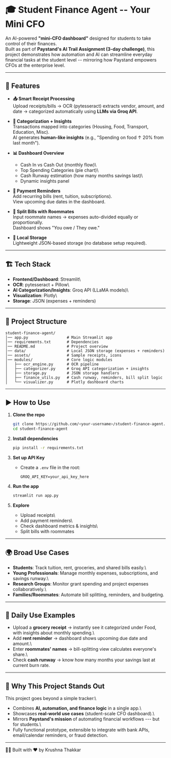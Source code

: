# 🎓 Student Finance Agent -- Your Mini CFO

An AI-powered **"mini-CFO dashboard"** designed for students to take
control of their finances.\
Built as part of **Paystand's AI Trail Assignment (3-day challenge)**,
this project demonstrates how automation and AI can streamline everyday
financial tasks at the student level -- mirroring how Paystand empowers
CFOs at the enterprise level.

------------------------------------------------------------------------

## 🚀 Features

-   **📤 Smart Receipt Processing**\
    Upload receipts/bills → OCR (pytesseract) extracts vendor, amount,
    and date → categorized automatically using **LLMs via Groq API**.

-   **📂 Categorization + Insights**\
    Transactions mapped into categories (Housing, Food, Transport,
    Education, Misc).\
    AI generates **human-like insights** (e.g., "Spending on food ↑ 20%
    from last month").

-   **📊 Dashboard Overview**

    -   Cash In vs Cash Out (monthly flow)\
    -   Top Spending Categories (pie chart)\
    -   Cash Runway estimation (how many months savings last)\
    -   Dynamic insights panel

-   **📅 Payment Reminders**\
    Add recurring bills (rent, tuition, subscriptions).\
    View upcoming due dates in the dashboard.

-   **👥 Split Bills with Roommates**\
    Input roommate names → expenses auto-divided equally or
    proportionally.\
    Dashboard shows "You owe / They owe."

-   **💾 Local Storage**\
    Lightweight JSON-based storage (no database setup required).

------------------------------------------------------------------------

## 🏗️ Tech Stack

-   **Frontend/Dashboard**: Streamlit\
-   **OCR**: pytesseract + Pillow\
-   **AI Categorization/Insights**: Groq API (LLaMA models)\
-   **Visualization**: Plotly\
-   **Storage**: JSON (expenses + reminders)

------------------------------------------------------------------------

## 📂 Project Structure

    student-finance-agent/
    │── app.py                 # Main Streamlit app
    │── requirements.txt       # Dependencies
    │── README.md              # Project overview
    │── data/                  # Local JSON storage (expenses + reminders)
    │── assets/                # Sample receipts, icons
    │── modules/               # Core logic modules
    │   ├── ocr_engine.py      # OCR pipeline
    │   ├── categorizer.py     # Groq API categorization + insights
    │   ├── storage.py         # JSON storage handlers
    │   ├── finance_utils.py   # Cash runway, reminders, bill split logic
    │   └── visualizer.py      # Plotly dashboard charts

------------------------------------------------------------------------

## ▶️ How to Use

1.  **Clone the repo**

    ``` bash
    git clone https://github.com/<your-username>/student-finance-agent.git
    cd student-finance-agent
    ```

2.  **Install dependencies**

    ``` bash
    pip install -r requirements.txt
    ```

3.  **Set up API Key**

    -   Create a `.env` file in the root:

        ``` env
        GROQ_API_KEY=your_api_key_here
        ```

4.  **Run the app**

    ``` bash
    streamlit run app.py
    ```

5.  **Explore**

    -   Upload receipts\
    -   Add payment reminders\
    -   Check dashboard metrics & insights\
    -   Split bills with roommates

------------------------------------------------------------------------

## 🌍 Broad Use Cases

-   **Students**: Track tuition, rent, groceries, and shared bills
    easily.\
-   **Young Professionals**: Manage monthly expenses, subscriptions, and
    savings runway.\
-   **Research Groups**: Monitor grant spending and project expenses
    collaboratively.\
-   **Families/Roommates**: Automate bill splitting, reminders, and
    budgeting.

------------------------------------------------------------------------

## 📅 Daily Use Examples

-   Upload a **grocery receipt** → instantly see it categorized under
    Food, with insights about monthly spending.\
-   Add **rent reminder** → dashboard shows upcoming due date and
    amount.\
-   Enter **roommates' names** → bill-splitting view calculates
    everyone's share.\
-   Check **cash runway** → know how many months your savings last at
    current burn rate.

------------------------------------------------------------------------

## 🎯 Why This Project Stands Out

This project goes beyond a simple tracker:\
- Combines **AI, automation, and finance logic** in a single app.\
- Showcases **real-world use cases** (student-scale CFO dashboard).\
- Mirrors **Paystand's mission** of automating financial workflows ---
but for students.\
- Fully functional prototype, extensible to integrate with bank APIs,
email/calendar reminders, or fraud detection.

------------------------------------------------------------------------

👨‍💻 Built with ❤️ by Krushna Thakkar
